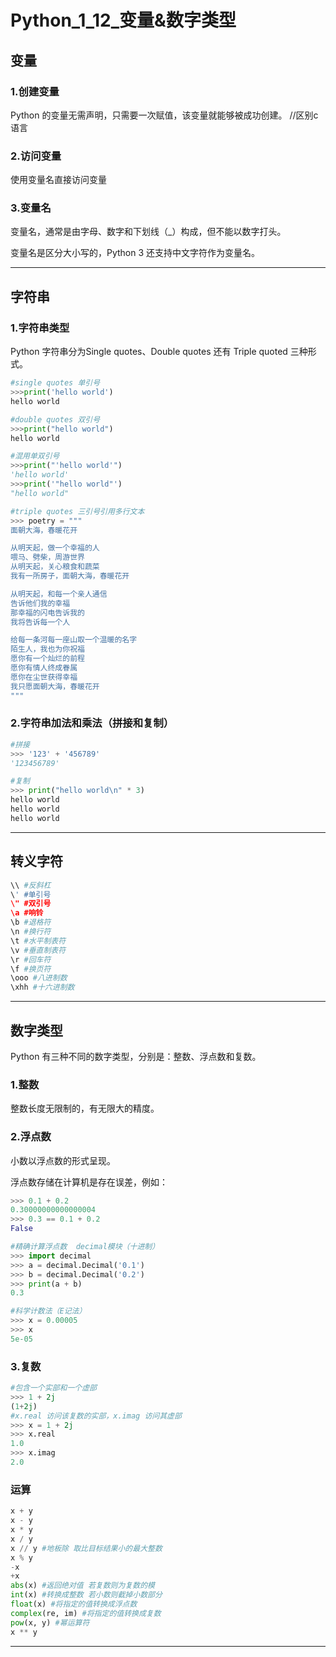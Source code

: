 # Python_1_12_变量&数字类型

## 变量

### 1.创建变量

Python 的变量无需声明，只需要一次赋值，该变量就能够被成功创建。 //区别c语言

### 2.访问变量

使用变量名直接访问变量

### 3.变量名

变量名，通常是由字母、数字和下划线（_）构成，但不能以数字打头。

变量名是区分大小写的，Python 3 还支持中文字符作为变量名。



---



## 字符串

### 1.字符串类型

Python 字符串分为Single quotes、Double quotes 还有 Triple quoted 三种形式。

```python
#single quotes 单引号
>>>print('hello world')
hello world
```

```python
#double quotes 双引号
>>>print("hello world")
hello world
```

```python
#混用单双引号
>>>print("'hello world'")
'hello world'
>>>print('"hello world"')
"hello world"
```

```python
#triple quotes 三引号引用多行文本
>>> poetry = """
面朝大海，春暖花开

从明天起，做一个幸福的人
喂马、劈柴，周游世界
从明天起，关心粮食和蔬菜
我有一所房子，面朝大海，春暖花开

从明天起，和每一个亲人通信
告诉他们我的幸福
那幸福的闪电告诉我的
我将告诉每一个人

给每一条河每一座山取一个温暖的名字
陌生人，我也为你祝福
愿你有一个灿烂的前程
愿你有情人终成眷属
愿你在尘世获得幸福
我只愿面朝大海，春暖花开
"""
```

### 2.字符串加法和乘法（拼接和复制）

```python
#拼接
>>> '123' + '456789'
'123456789'
```

```python
#复制
>>> print("hello world\n" * 3)
hello world
hello world
hello world
```

---



## 转义字符

```python
\\ #反斜杠
\' #单引号
\" #双引号
\a #响铃
\b #退格符
\n #换行符
\t #水平制表符
\v #垂直制表符
\r #回车符
\f #换页符
\ooo #八进制数
\xhh #十六进制数
```

---



## 数字类型

Python 有三种不同的数字类型，分别是：整数、浮点数和复数。

### 1.整数

整数长度无限制的，有无限大的精度。

### 2.浮点数

小数以浮点数的形式呈现。

浮点数存储在计算机是存在误差，例如：

```python
>>> 0.1 + 0.2
0.30000000000000004
>>> 0.3 == 0.1 + 0.2
False
```

```python
#精确计算浮点数  decimal模块（十进制）
>>> import decimal
>>> a = decimal.Decimal('0.1')
>>> b = decimal.Decimal('0.2')
>>> print(a + b)
0.3
```

```python
#科学计数法（E记法）
>>> x = 0.00005
>>> x
5e-05
```

### 3.复数

```python
#包含一个实部和一个虚部
>>> 1 + 2j
(1+2j)
#x.real 访问该复数的实部，x.imag 访问其虚部
>>> x = 1 + 2j
>>> x.real
1.0
>>> x.imag
2.0
```

### 运算

```python
x + y
x - y
x * y
x / y
x // y #地板除 取比目标结果小的最大整数
x % y
-x
+x
abs(x) #返回绝对值 若复数则为复数的模
int(x) #转换成整数 若小数则截掉小数部分
float(x) #将指定的值转换成浮点数
complex(re, im) #将指定的值转换成复数
pow(x, y) #幂运算符
x ** y
```

---







